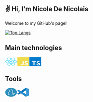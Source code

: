 ## ✌️ Hi, I'm Nicola De Nicolais

Welcome to my GitHub's page!

[![Top Langs](https://github-readme-stats.vercel.app/api/top-langs/?username=ndenicolais&layout=compact)](https://github.com/ndenicolais)

## Main technologies

<img align="center" height="30" width="40" src="https://github.com/devicons/devicon/blob/master/icons/react/react-original.svg" style="max-width: 100%;"><img align="center" height="30" width="40" src="https://github.com/devicons/devicon/blob/master/icons/javascript/javascript-plain.svg" style="max-width: 100%;"><img align="center" height="30" width="40" src="https://github.com/devicons/devicon/blob/master/icons/typescript/typescript-plain.svg" style="max-width: 100%;">

## Tools

<img align="center" height="30" width="40" src="https://github.com/devicons/devicon/blob/master/icons/yarn/yarn-original.svg" style="max-width: 100%;"><img align="center" height="30" width="40" src="https://github.com/devicons/devicon/blob/master/icons/vscode/vscode-original.svg" style="max-width: 100%;">
